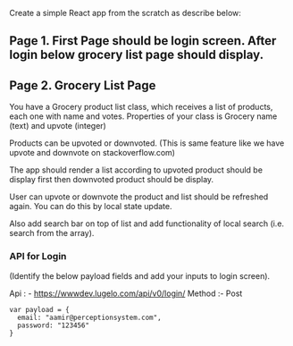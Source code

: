 Create a simple React app from the scratch as describe below:

## Page 1. First Page should be login screen. After login below grocery list page should display.

## Page 2. Grocery List Page

You have a Grocery product list class, which receives a list of products, each one with name and votes. Properties of your class is Grocery name (text) and upvote (integer)

Products can be upvoted or downvoted. (This is same feature like we have upvote and downvote on stackoverflow.com)

The app should render a list according to upvoted product should be display first then downvoted product should be display.

User can upvote or downvote the product and list should be refreshed again. You can do this by local state update.

Also add search bar on top of list and add functionality of local search (i.e. search from the array). 

### API for Login
(Identify the below payload fields and add your inputs to login screen).

Api : - https://wwwdev.lugelo.com/api/v0/login/
Method :- Post

``` Request Body :-
var payload = {
  email: "aamir@perceptionsystem.com",
  password: "123456"
} 
```
